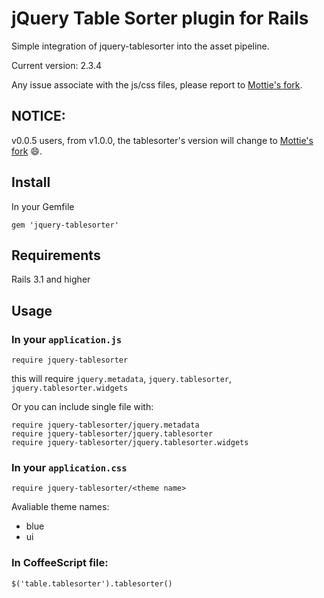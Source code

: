 jQuery Table Sorter plugin for Rails
===

Simple integration of jquery-tablesorter into the asset pipeline.

Current version: 2.3.4

Any issue associate with the js/css files, please report to [Mottie's fork].

NOTICE:
---

v0.0.5 users, from v1.0.0, the tablesorter's version will change
to [Mottie's fork] :smile:.

Install
---
In your Gemfile

```
gem 'jquery-tablesorter'
```

Requirements
---

Rails 3.1 and higher

Usage
---

### In your `application.js`

```
require jquery-tablesorter
```

this will require `jquery.metadata`, `jquery.tablesorter`,
`jquery.tablesorter.widgets`

Or you can include single file with:

```
require jquery-tablesorter/jquery.metadata
require jquery-tablesorter/jquery.tablesorter
require jquery-tablesorter/jquery.tablesorter.widgets
```


### In your `application.css`

```
require jquery-tablesorter/<theme name>
```

Avaliable theme names:

* blue
* ui

### In CoffeeScript file:

```
$('table.tablesorter').tablesorter()
```

[Mottie's fork]: https://github.com/Mottie/tablesorter

